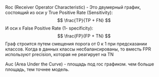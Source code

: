 Roc (Receiver Operator Characteristic) - Это двумерный график, состоящий из оси y True Positive Rate (Sensitivity):$$
\frac{TP}{TP + FN}
$$
И оси x False Positive Rate (1- specificity):
$$
	\frac{FP}{FP + TN}
$$
Граф строится путем смещения порога от 0 к 1 при предсказании классов.
Когда в данных классы несбалансированы, то вместь FPR используют precision, которая не реагирует на TN

Auc (Area Under the Curve) - площадь под roc графиком. чем больше площадь, тем точнее модель.

